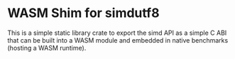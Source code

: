# WASM Shim for simdutf8

This is a simple static library crate to export the simd API as a simple
C ABI that can be built into a WASM module and embedded in native benchmarks
(hosting a WASM runtime).
